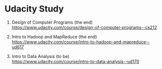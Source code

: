 # Udacity Study

1. Design of Computer Programs (the end)  
https://www.udacity.com/course/design-of-computer-programs--cs212

2. Intro to Hadoop and MapReduce (the end)    
https://www.udacity.com/course/intro-to-hadoop-and-mapreduce--ud617  

3. Intro to Data Analysis (to be)  
https://www.udacity.com/course/intro-to-data-analysis--ud170  

